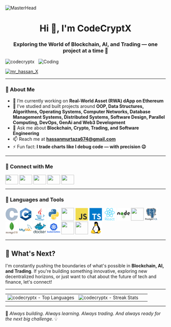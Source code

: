 ![MasterHead](https://images-wixmp-ed30a86b8c4ca887773594c2.wixmp.com/f/c83c004e-1370-4756-88e5-4071de797088/de0dib6-0d584820-45d9-49c8-a54d-a33b98ac8372.gif?token=eyJ0eXAiOiJKV1QiLCJhbGciOiJIUzI1NiJ9.eyJzdWIiOiJ1cm46YXBwOjdlMGQxODg5ODIyNjQzNzNhNWYwZDQxNWVhMGQyNmUwIiwiaXNzIjoidXJuOmFwcDo3ZTBkMTg4OTgyMjY0MzczYTVmMGQ0MTVlYTBkMjZlMCIsIm9iaiI6W1t7InBhdGgiOiJcL2ZcL2M4M2MwMDRlLTEzNzAtNDc1Ni04OGU1LTQwNzFkZTc5NzA4OFwvZGUwZGliNi0wZDU4NDgyMC00NWQ5LTQ5YzgtYTU0ZC1hMzNiOThhYzgzNzIuZ2lmIn1dXSwiYXVkIjpbInVybjpzZXJ2aWNlOmZpbGUuZG93bmxvYWQiXX0.oIKwFOK9Aqd8E2YOv8KDWQoSyNhyM_7E6T34Td20ZKE)

<h1 align="center">Hi 👋, I'm CodeCryptX</h1>
<h3 align="center">Exploring the World of Blockchain, AI, and Trading — one project at a time 🚀</h3>

<img align="right" width="400" src="https://cdn.dribbble.com/users/1162077/screenshots/3848914/programmer.gif" alt="Coding" />

<p align="left">
  <img src="https://komarev.com/ghpvc/?username=codecryptx&label=Profile%20views&color=0e75b6&style=flat" alt="codecryptx" />
</p>

<p align="left">
  <a href="https://twitter.com/mr_hassan_X" target="blank">
    <img src="https://img.shields.io/twitter/follow/mr_hassan_X?logo=twitter&style=for-the-badge" alt="mr_hassan_X" />
  </a>
</p>

---

### 🧠 About Me  
- 🔭 I’m currently working on **Real-World Asset (RWA) dApp on Ethereum**  
- 🌱 I’ve studied and built projects around **OOP, Data Structures, Algorithms, Operating Systems, Computer Networks, Database Management Systems, Distributed Systems, Software Design, Parallel Computing, DevOps, GenAi and Web3 Development**  
- 💬 Ask me about **Blockchain, Crypto, Trading, and Software Engineering**  
- 📫 Reach me at **hassanmurtaza674@gmail.com**  
- ⚡ Fun fact: **I trade charts like I debug code — with precision 😉**

---

### 🤝 Connect with Me  
<p align="left">
<a href="https://twitter.com/mr_hassan_X" target="blank"><img align="center" src="https://raw.githubusercontent.com/rahuldkjain/github-profile-readme-generator/master/src/images/icons/Social/twitter.svg" height="30" width="40" /></a>
<a href="https://instagram.com/mrhassan512" target="blank"><img align="center" src="https://raw.githubusercontent.com/rahuldkjain/github-profile-readme-generator/master/src/images/icons/Social/instagram.svg" height="30" width="40" /></a>
<a href="https://www.youtube.com/@digi.gravity" target="blank"><img align="center" src="https://raw.githubusercontent.com/rahuldkjain/github-profile-readme-generator/master/src/images/icons/Social/youtube.svg" height="30" width="40" /></a>
<a href="https://linkedin.com/in/hassan-murtaza-84a06622a" target="blank"><img align="center" src="https://raw.githubusercontent.com/rahuldkjain/github-profile-readme-generator/master/src/images/icons/Social/linked-in-alt.svg" height="30" width="40" /></a>
<a href="https://github.com/CodeCryptX" target="blank"><img align="center" src="https://raw.githubusercontent.com/rahuldkjain/github-profile-readme-generator/master/src/images/icons/Social/github.svg" height="30" width="40" /></a>
</p>

---

### 🧩 Languages and Tools  
<p align="left">
  <a href="https://www.cprogramming.com/" target="_blank"><img src="https://raw.githubusercontent.com/devicons/devicon/master/icons/c/c-original.svg" width="40" height="40"/></a>
  <a href="https://www.w3schools.com/cpp/" target="_blank"><img src="https://raw.githubusercontent.com/devicons/devicon/master/icons/cplusplus/cplusplus-original.svg" width="40" height="40"/></a>
  <a href="https://www.java.com/" target="_blank"><img src="https://raw.githubusercontent.com/devicons/devicon/master/icons/java/java-original.svg" width="40" height="40"/></a>
  <a href="https://www.python.org/" target="_blank"><img src="https://raw.githubusercontent.com/devicons/devicon/master/icons/python/python-original.svg" width="40" height="40"/></a>
  <a href="https://soliditylang.org/" target="_blank"><img src="https://cdn.jsdelivr.net/gh/devicons/devicon/icons/solidity/solidity-original.svg" width="40" height="40"/></a>
  <a href="https://www.javascript.com/" target="_blank"><img src="https://raw.githubusercontent.com/devicons/devicon/master/icons/javascript/javascript-original.svg" width="40" height="40"/></a>
  <a href="https://www.typescriptlang.org/" target="_blank"><img src="https://raw.githubusercontent.com/devicons/devicon/master/icons/typescript/typescript-original.svg" width="40" height="40"/></a>
  <a href="https://react.dev/" target="_blank"><img src="https://raw.githubusercontent.com/devicons/devicon/master/icons/react/react-original-wordmark.svg" width="40" height="40"/></a>
  <a href="https://nodejs.org/" target="_blank"><img src="https://raw.githubusercontent.com/devicons/devicon/master/icons/nodejs/nodejs-original-wordmark.svg" width="40" height="40"/></a>
  <a href="https://expressjs.com/" target="_blank"><img src="https://cdn.jsdelivr.net/gh/devicons/devicon/icons/express/express-original.svg" width="40" height="40"/></a>
  <a href="https://www.postgresql.org/" target="_blank"><img src="https://raw.githubusercontent.com/devicons/devicon/master/icons/postgresql/postgresql-original-wordmark.svg" width="40" height="40"/></a>
  <a href="https://www.mongodb.com/" target="_blank"><img src="https://raw.githubusercontent.com/devicons/devicon/master/icons/mongodb/mongodb-original-wordmark.svg" width="40" height="40"/></a>
  <a href="https://www.mysql.com/" target="_blank"><img src="https://raw.githubusercontent.com/devicons/devicon/master/icons/mysql/mysql-original-wordmark.svg" width="40" height="40"/></a>
  <a href="https://docker.com/" target="_blank"><img src="https://raw.githubusercontent.com/devicons/devicon/master/icons/docker/docker-original-wordmark.svg" width="40" height="40"/></a>
  <a href="https://kubernetes.io/" target="_blank"><img src="https://raw.githubusercontent.com/devicons/devicon/master/icons/kubernetes/kubernetes-plain-wordmark.svg" width="40" height="40"/></a>
  <a href="https://git-scm.com/" target="_blank"><img src="https://www.vectorlogo.zone/logos/git-scm/git-scm-icon.svg" width="40" height="40"/></a>
  <a href="https://ipfs.tech/" target="_blank"><img src="https://cdn.worldvectorlogo.com/logos/ipfs-2.svg" width="40" height="40"/></a>
  <a href="https://www.linux.org/" target="_blank"><img src="https://raw.githubusercontent.com/devicons/devicon/master/icons/linux/linux-original.svg" width="40" height="40"/></a>
</p>


---

## 🚀 What's Next?
I'm constantly pushing the boundaries of what's possible in **Blockchain, AI, and Trading**. If you're building something innovative, exploring new decentralized horizons, or just want to chat about the future of tech and finance, let's connect!

---

<p align="center">
  <table>
    <tr>
      <td width="50%">
        <img src="https://github-readme-stats.vercel.app/api/top-langs?username=codecryptx&show_icons=true&locale=en&layout=compact&theme=radical&card_width=450" alt="codecryptx - Top Languages" />
      </td>
      <td width="50%">
        <img src="https://github-readme-streak-stats.herokuapp.com/?user=codecryptx&theme=radical&hide_border=true" alt="codecryptx - Streak Stats" />
      </td>
    </tr>
  </table>
</p>

---

💼 *Always building. Always learning. Always trading. And always ready for the next big challenge.* 💡
